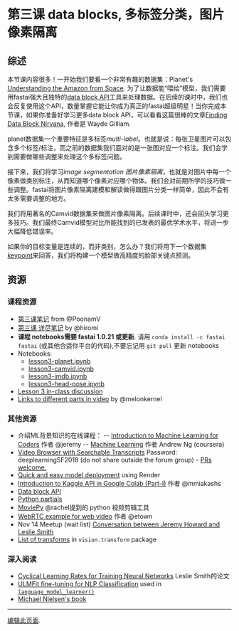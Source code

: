 # 第三课 data blocks, 多标签分类，图片像素隔离



## 综述

本节课内容很多！一开始我们要看一个非常有趣的数据集：Planet's [Understanding the Amazon from Space](https://www.kaggle.com/c/planet-understanding-the-amazon-from-space). 为了让数据能“喂给”模型，我们需要用fastai强大且独特的[data block API](https://docs.fast.ai/data_block.html)工具来处理数据。在后续的课时中，我们也会反复使用这个API，数量掌握它能让你成为真正的fastai超级明星！当你完成本节课，如果你准备好学习更多data block API，可以看看这篇很棒的文章[Finding Data Block Nirvana](https://blog.usejournal.com/finding-data-block-nirvana-a-journey-through-the-fastai-data-block-api-c38210537fe4), 作者是 Wayde Gilliam.

planet数据集一个重要特征是多标签*multi-label*。也就是说：每张卫星图片可以包含多个标签/标注，而之前的数据集我们面对的是一张图对应一个标注。我们会学到需要做哪些调整来处理这个多标签问题。

接下来，我们将学习*image segmentation 图片像素隔离*，也就是对图片中每一个像素做类别标注，从而知道哪个像素对应哪个物体。我们会对前期所学的技巧做一些调整。fastai将图片像素隔离建模和解读做得跟图片分类一样简单，因此不会有太多需要调整的地方。

我们将用著名的Camvid数据集来做图片像素隔离。后续课时中，还会回头学习更多技巧。我们最终Camvid模型对比所能找到的已发表的最优学术水平，将进一步大幅降低错误率。

如果你的目标变量是连续的，而非类别，怎么办？我们将用下一个数据集[keypoint](https://stackoverflow.com/questions/29133085/what-are-keypoints-in-image-processing)来回答，我们将构建一个模型做高精度的脸部关键点预测。

## 资源

### 课程资源

- [第三课笔记](https://forums.fast.ai/t/deep-learning-lesson-3-notes/29829) from @PoonamV
- [第三课 详尽笔记](https://github.com/hiromis/notes/blob/master/Lesson3.md) by @hiromi
- __课程 notebooks需要 fastai 1.0.21 或更新__. 请用 `conda install -c fastai fastai` (或其他合适你平台的代码),不要忘记用 `git pull` 更新 notebooks
- Notebooks:
  - [lesson3-planet.ipynb](https://nbviewer.jupyter.org/github/fastai/course-v3/blob/master/nbs/dl1/lesson3-planet.ipynb)
  - [lesson3-camvid.ipynb](https://nbviewer.jupyter.org/github/fastai/course-v3/blob/master/nbs/dl1/lesson3-camvid.ipynb)
  - [lesson3-imdb.ipynb](https://nbviewer.jupyter.org/github/fastai/course-v3/blob/master/nbs/dl1/lesson3-imdb.ipynb)
  - [lesson3-head-pose.ipynb](https://nbviewer.jupyter.org/github/fastai/course-v3/blob/master/nbs/dl1/lesson3-head-pose.ipynb)
- [Lesson 3 in-class discussion](https://forums.fast.ai/t/lesson-3-chat/29733)
- [Links to different parts in video](https://forums.fast.ai/t/lesson-3-links-to-different-parts-in-video/30077) by @melonkernel

### 其他资源

- 介绍ML背景知识的在线课程：
-- [Introduction to Machine Learning for Coders](https://course.fast.ai/ml)  作者 @jeremy 
-- [Machine Learning](https://www.coursera.org/learn/machine-learning) 作者 Andrew Ng (coursera)
- [Video Browser with Searchable Transcripts](http://videos.fast.ai/) Password: deeplearningSF2018 (do not share outside the forum group) -  [PRs welcome.]( https://github.com/zcaceres/fastai-video-browser)
- [Quick and easy model deployment](https://course.fast.ai/deployment_render.html) using Render
- [Introduction to Kaggle API in Google Colab (Part-I)](https://mmiakashs.github.io/blog/2018-09-20-kaggle-api-google-colab/)  作者  @mmiakashs
- [Data block API](https://docs.fast.ai/data_block.html)
- [Python partials](https://docs.python.org/3/library/functools.html#functools.partial)
- [MoviePy](https://zulko.github.io/moviepy)  @rachel提到的 python 视频剪辑工具
- [WebRTC example for web video](https://github.com/etown/dl1/blob/master/face/static/index.html) 作者 @etown
- Nov 14 Meetup (wait list) [Conversation between Jeremy Howard and Leslie Smith](https://www.meetup.com/sfmachinelearning/events/255566613/)
- [List of transforms](https://docs.fast.ai/vision.transform.html#List-of-transforms) in `vision.transform` package

### 深入阅读

- [Cyclical Learning Rates for Training Neural Networks](https://arxiv.org/abs/1506.01186) Leslie Smith的论文
- [ULMFit fine-tuning for NLP Classification](http://nlp.fast.ai/category/classification.html) used in [`language_model_learner()`](https://docs.fast.ai/text.html)
- [Michael Nielsen's book](http://neuralnetworksanddeeplearning.com/)

---

[编辑此页面](https://github.com/fastai/course-v3/edit/master/files/dl-2019/notes/notes-1-3.md).
